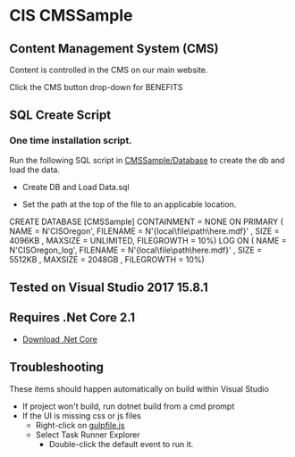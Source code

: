 # CIS CMSSample



## Content Management System (CMS)

Content is controlled in the CMS on our main website. 

Click the CMS button drop-down for BENEFITS


## SQL Create Script

### One time installation script.

Run the following SQL script in [CMSSample/Database](CMSSample/Database) to create the db and load the data.

* Create DB and Load Data.sql

* Set the path at the top of the file to an applicable location.

CREATE DATABASE [CMSSample]
 CONTAINMENT = NONE
 ON  PRIMARY 
( NAME = N'CISOregon', FILENAME = N'{local\file\path\here.mdf}' , SIZE = 4096KB , MAXSIZE = UNLIMITED, FILEGROWTH = 10%)
 LOG ON 
( NAME = N'CISOregon_log', FILENAME = N'{local\file\path\here.mdf}' , SIZE = 5512KB , MAXSIZE = 2048GB , FILEGROWTH = 10%)


## Tested on Visual Studio 2017 15.8.1

## Requires .Net Core 2.1 
 
* [Download .Net Core](https://www.microsoft.com/net/download)

## Troubleshooting 
These items should happen automatically on build within Visual Studio

* If project won't build, run dotnet build from a cmd prompt
* If the UI is missing css or js files
    * Right-click on [gulpfile.js](CMSSample/src/Benefits.Web/gulpfile.js) 
    * Select Task Runner Explorer 
        * Double-click the default event to run it.





